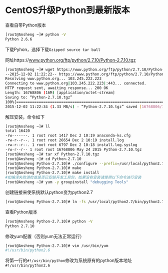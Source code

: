 # CentOS升级Python到最新版本

查看自带Python版本

```bash
[root@Ansheng ~]# python -V
Python 2.6.6
```

下载Pyhon，选择下载`Gzipped source tar ball`

网址https://www.python.org/ftp/python/2.7.10/Python-2.7.10.tgz

```bash
[root@Ansheng ~]# wget https://www.python.org/ftp/python/2.7.10/Python-2.7.10.tgz
--2015-12-02 11:22:22-- https://www.python.org/ftp/python/2.7.10/Python-2.7.10.tgz
Resolving www.python.org... 103.245.222.223
Connecting to www.python.org|103.245.222.223|:443... connected.
HTTP request sent, awaiting response... 200 OK
Length: 16768806 (16M) [application/octet-stream]
Saving to: “Python-2.7.10.tgz”
100%[=================================================================================================================================&gt;] 16,768,806 1.29M/s in 12s
2015-12-02 11:22:34 (1.33 MB/s) - “Python-2.7.10.tgz” saved [16768806/16768806]
```

解压安装，命令如下

```bash
[root@Ansheng ~]# ll
total 16420
-rw-------. 1 root root 1417 Dec 2 10:19 anaconda-ks.cfg
-rw-r--r--. 1 root root 26654 Dec 2 10:19 install.log
-rw-r--r--. 1 root root 6797 Dec 2 10:18 install.log.syslog
-rw-r--r-- 1 root root 16768806 May 24 2015 Python-2.7.10.tgz
[root@Ansheng ~]# tar xf Python-2.7.10.tgz
[root@Ansheng ~]# cd Python-2.7.10
[root@Ansheng Python-2.7.10]# ./configure --prefix=/usr/local/python2.7
[root@Ansheng Python-2.7.10]# make
[root@Ansheng Python-2.7.10]# make install
#如编译失败请检查是否已安装开发工具包，如果没有安装请使用以下命令进行安装
[root@Ansheng ~]# yum -y groupinstall "debugging Tools"
```
创建链接来使系统默认python变为python2.7
```bash
[root@Ansheng Python-2.7.10]# ln -fs /usr/local/python2.7/bin/python2.7 /usr/bin/python
```
查看Python版本
```bash
[root@Ansheng Python-2.7.10]# python -V
Python 2.7.10
```
修改yum配置（否则yum无法正常运行）
```bash
[root@Ansheng Python-2.7.10]# vim /usr/bin/yum
#!/usr/bin/python2.6
```

将第一行的`#!/usr/bin/python`修改为系统原有的python版本地址`#!/usr/bin/python2.6`